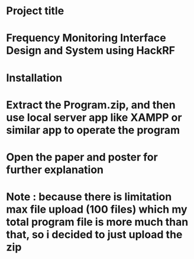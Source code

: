 # Project title
# Frequency Monitoring Interface Design and System using HackRF

# Installation
# Extract the Program.zip, and then use local server app like XAMPP or similar app to operate the program

# Open the paper and poster for further explanation

# Note : because there is limitation max file upload (100 files) which my total program file is more much than that, so i decided to just upload the zip

